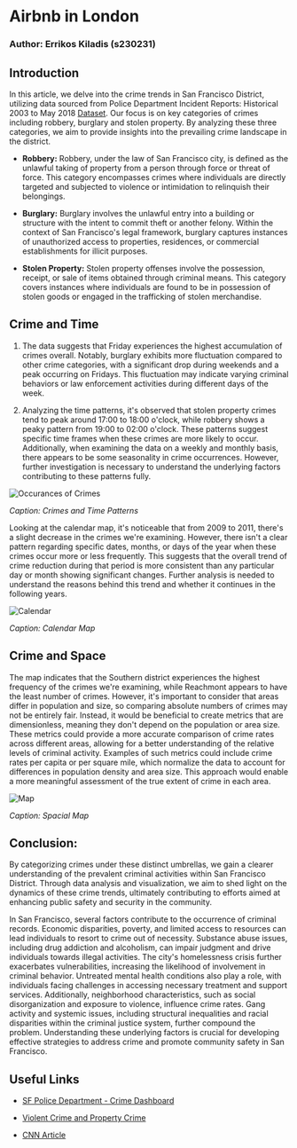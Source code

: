 # Airbnb in London

### Author: Errikos Kiladis (s230231)

## Introduction

In this article, we delve into the crime trends in San Francisco District, utilizing data sourced from Police Department Incident Reports: Historical 2003 to May 2018 [Dataset](https://data.sfgov.org/Public-Safety/Police-Department-Incident-Reports-Historical-2003/tmnf-yvry/about_data). Our focus is on key categories of crimes including robbery, burglary and stolen property. By analyzing these three categories, we aim to provide insights into the prevailing crime landscape in the district.

- **Robbery:**
Robbery, under the law of San Francisco city, is defined as the unlawful taking of property from a person through force or threat of force. This category encompasses crimes where individuals are directly targeted and subjected to violence or intimidation to relinquish their belongings.

- **Burglary:**
Burglary involves the unlawful entry into a building or structure with the intent to commit theft or another felony. Within the context of San Francisco's legal framework, burglary captures instances of unauthorized access to properties, residences, or commercial establishments for illicit purposes.

- **Stolen Property:**
Stolen property offenses involve the possession, receipt, or sale of items obtained through criminal means. This category covers instances where individuals are found to be in possession of stolen goods or engaged in the trafficking of stolen merchandise.

## Crime and Time

1. The data suggests that Friday experiences the highest accumulation of crimes overall. Notably, burglary exhibits more fluctuation compared to other crime categories, with a significant drop during weekends and a peak occurring on Fridays. This fluctuation may indicate varying criminal behaviors or law enforcement activities during different days of the week.

2. Analyzing the time patterns, it's observed that stolen property crimes tend to peak around 17:00 to 18:00 o'clock, while robbery shows a peaky pattern from 19:00 to 02:00 o'clock. These patterns suggest specific time frames when these crimes are more likely to occur. Additionally, when examining the data on a weekly and monthly basis, there appears to be some seasonality in crime occurrences. However, further investigation is necessary to understand the underlying factors contributing to these patterns fully.

![Occurances of Crimes](Assets/occurances_of_crimes.png)

*Caption: Crimes and Time Patterns*

Looking at the calendar map, it's noticeable that from 2009 to 2011, there's a slight decrease in the crimes we're examining. However, there isn't a clear pattern regarding specific dates, months, or days of the year when these crimes occur more or less frequently. This suggests that the overall trend of crime reduction during that period is more consistent than any particular day or month showing significant changes. Further analysis is needed to understand the reasons behind this trend and whether it continues in the following years.

![Calendar](Assets/calendar.png)

*Caption: Calendar Map*

## Crime and Space

The map indicates that the Southern district experiences the highest frequency of the crimes we're examining, while Reachmont appears to have the least number of crimes. However, it's important to consider that areas differ in population and size, so comparing absolute numbers of crimes may not be entirely fair. Instead, it would be beneficial to create metrics that are dimensionless, meaning they don't depend on the population or area size. These metrics could provide a more accurate comparison of crime rates across different areas, allowing for a better understanding of the relative levels of criminal activity. Examples of such metrics could include crime rates per capita or per square mile, which normalize the data to account for differences in population density and area size. This approach would enable a more meaningful assessment of the true extent of crime in each area.

![Map](Assets/map_2.png)

*Caption: Spacial Map*

## Conclusion:

By categorizing crimes under these distinct umbrellas, we gain a clearer understanding of the prevalent criminal activities within San Francisco District. Through data analysis and visualization, we aim to shed light on the dynamics of these crime trends, ultimately contributing to efforts aimed at enhancing public safety and security in the community.

In San Francisco, several factors contribute to the occurrence of criminal records. Economic disparities, poverty, and limited access to resources can lead individuals to resort to crime out of necessity. Substance abuse issues, including drug addiction and alcoholism, can impair judgment and drive individuals towards illegal activities. The city's homelessness crisis further exacerbates vulnerabilities, increasing the likelihood of involvement in criminal behavior. Untreated mental health conditions also play a role, with individuals facing challenges in accessing necessary treatment and support services. Additionally, neighborhood characteristics, such as social disorganization and exposure to violence, influence crime rates. Gang activity and systemic issues, including structural inequalities and racial disparities within the criminal justice system, further compound the problem. Understanding these underlying factors is crucial for developing effective strategies to address crime and promote community safety in San Francisco.

## Useful Links

- [SF Police Department - Crime Dashboard](https://www.sanfranciscopolice.org/stay-safe/crime-data/crime-dashboard)

- [Violent Crime and Property Crime](https://sfgov.org/scorecards/public-safety/violent-crime-rate-and-property-crime-rate)

- [CNN Article](https://edition.cnn.com/2023/05/03/politics/san-francisco-crime-rate-what-matters/index.html)

